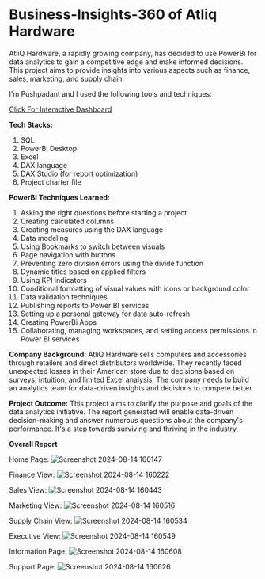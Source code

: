 # Business-Insights-360 of Atliq Hardware

AtliQ Hardware, a rapidly growing company, has decided to use PowerBi for data analytics to gain a competitive edge and make informed decisions. This project aims to provide insights into various aspects such as finance, sales, marketing, and supply chain.

I'm Pushpadant and I used the following tools and techniques:

[Click For Interactive Dashboard](https://app.powerbi.com/view?r=eyJrIjoiYTU2MDIwZGItOTBiZi00NGM2LWI4ZTItMzc0ZWE1NzNiOWRlIiwidCI6IjBiYTEzZTFjLTU1ODMtNGRhZi1hYzk2LTQ2NzYwNDBlM2NiMSJ9)

**Tech Stacks:**

1. SQL
2. PowerBi Desktop
3. Excel
4. DAX language
5. DAX Studio (for report optimization)
6. Project charter file

**PowerBI Techniques Learned:**

1.  Asking the right questions before starting a project
2.  Creating calculated columns
3.  Creating measures using the DAX language
4.  Data modeling
5.  Using Bookmarks to switch between visuals
6.  Page navigation with buttons
7.  Preventing zero division errors using the divide function
8.  Dynamic titles based on applied filters
9.  Using KPI indicators
10. Conditional formatting of visual values with icons or background color
11. Data validation techniques
12. Publishing reports to Power BI services
13. Setting up a personal gateway for data auto-refresh
14. Creating PowerBi Apps
15. Collaborating, managing workspaces, and setting access permissions in Power BI services

**Company Background:**
AtliQ Hardware sells computers and accessories through retailers and direct distributors worldwide. They recently faced unexpected losses in their American store due to decisions based on surveys, intuition, and limited Excel analysis. The company needs to build an analytics team for data-driven insights and decisions to compete better.

**Project Outcome:**
This project aims to clarify the purpose and goals of the data analytics initiative. The report generated will enable data-driven decision-making and answer numerous questions about the company's performance. It's a step towards surviving and thriving in the industry.

**Overall Report**

Home Page:
![Screenshot 2024-08-14 160147](https://github.com/user-attachments/assets/a3c22fad-41c3-4d9f-bc26-793f8046993b)

Finance View:
![Screenshot 2024-08-14 160222](https://github.com/user-attachments/assets/51988ffb-d455-4fe6-af8d-033758794876)

Sales View:
![Screenshot 2024-08-14 160443](https://github.com/user-attachments/assets/de01f064-a5e6-477b-9083-8895410a3c9c)

Marketing View:
![Screenshot 2024-08-14 160516](https://github.com/user-attachments/assets/c4f856f9-231a-48a1-aa04-fbd5b0e60fd1)

Supply Chain View:
![Screenshot 2024-08-14 160534](https://github.com/user-attachments/assets/0d6355ee-cf75-49f5-9705-719ffecd6ac5)

Executive View:
![Screenshot 2024-08-14 160549](https://github.com/user-attachments/assets/c2380fea-eefa-4be3-b28c-15bf7e922416)

Information Page:
![Screenshot 2024-08-14 160608](https://github.com/user-attachments/assets/5201ac43-9bf7-42fe-a197-39605adf84d7)

Support Page:
![Screenshot 2024-08-14 160626](https://github.com/user-attachments/assets/7b3a8e5e-8360-4e67-9a32-ce9acd5123b8)



